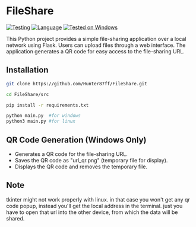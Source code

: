 # FileShare 
[![Testing](https://github.com/Hunter87ff/FileShare/actions/workflows/python-app.yml/badge.svg)](https://github.com/Hunter87ff/FileShare/actions/workflows/python-app.yml)
[![Language](https://img.shields.io/badge/Language-Python-blue.svg)](https://www.python.org/)
[![Tested on Windows](https://img.shields.io/badge/Tested%20on-Windows|linux|Android-brightgreen.svg)](https://www.microsoft.com/windows/)

This Python project provides a simple file-sharing application over a local network using Flask. Users can upload files through a web interface. The application generates a QR code for easy access to the file-sharing URL.

## Installation 
```bash
git clone https://github.com/Hunter87ff/FileShare.git
```
```bash
cd FileShare/src
```
```bash
pip install -r requirements.txt
```
```bash
python main.py  #for windows
python3 main.py #for linux
```
## QR Code Generation (Windows Only)
- Generates a QR code for the file-sharing URL.
- Saves the QR code as "url_qr.png" (temporary file for display).
- Displays the QR code and removes the temporary file.

## Note 
tkinter might not work properly with linux. in that case you won't get any qr code popup, instead you'll get the local address in the terminal. just you have to open that url into the other device, from which the data will be shared.

